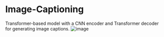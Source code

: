 # Image-Captioning
Transformer-based model with a CNN encoder and Transformer decoder for generating image captions.
![image](https://github.com/user-attachments/assets/2f8f2124-b871-45a3-b7f6-c1c86e3f02bf)
